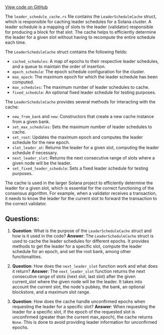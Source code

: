 [View code on GitHub](https://github.com/solana-labs/solana/blob/master/ledger/src/leader_schedule_cache.rs)

The `leader_schedule_cache.rs` file contains the `LeaderScheduleCache` struct, which is responsible for caching leader schedules for a Solana cluster. A leader schedule is a mapping of slots to the leader (validator) responsible for producing a block for that slot. The cache helps to efficiently determine the leader for a given slot without having to recompute the entire schedule each time.

The `LeaderScheduleCache` struct contains the following fields:
- `cached_schedules`: A map of epochs to their respective leader schedules, and a queue to maintain the order of insertion.
- `epoch_schedule`: The epoch schedule configuration for the cluster.
- `max_epoch`: The maximum epoch for which the leader schedule has been computed.
- `max_schedules`: The maximum number of leader schedules to cache.
- `fixed_schedule`: An optional fixed leader schedule for testing purposes.

The `LeaderScheduleCache` provides several methods for interacting with the cache:
- `new_from_bank` and `new`: Constructors that create a new cache instance from a given bank.
- `set_max_schedules`: Sets the maximum number of leader schedules to cache.
- `set_root`: Updates the maximum epoch and computes the leader schedule for the new epoch.
- `slot_leader_at`: Returns the leader for a given slot, computing the leader schedule if necessary.
- `next_leader_slot`: Returns the next consecutive range of slots where a given node will be the leader.
- `set_fixed_leader_schedule`: Sets a fixed leader schedule for testing purposes.

The cache is used in the larger Solana project to efficiently determine the leader for a given slot, which is essential for the correct functioning of the consensus algorithm. For example, when a validator receives a transaction, it needs to know the leader for the current slot to forward the transaction to the correct validator.
## Questions: 
 1. **Question**: What is the purpose of the `LeaderScheduleCache` struct and how is it used in the code?
   **Answer**: The `LeaderScheduleCache` struct is used to cache the leader schedules for different epochs. It provides methods to get the leader for a specific slot, compute the leader schedule for an epoch, and set the root bank, among other functionalities.

2. **Question**: How does the `next_leader_slot` function work and what does it return?
   **Answer**: The `next_leader_slot` function returns the next consecutive range of slots (next slot, last slot) after the given current_slot where the given node will be the leader. It takes into account the current slot, the node's pubkey, the bank, an optional blockstore, and a maximum slot range.

3. **Question**: How does the cache handle unconfirmed epochs when requesting the leader for a specific slot?
   **Answer**: When requesting the leader for a specific slot, if the epoch of the requested slot is unconfirmed (greater than the current max_epoch), the cache returns `None`. This is done to avoid providing leader information for unconfirmed epochs.